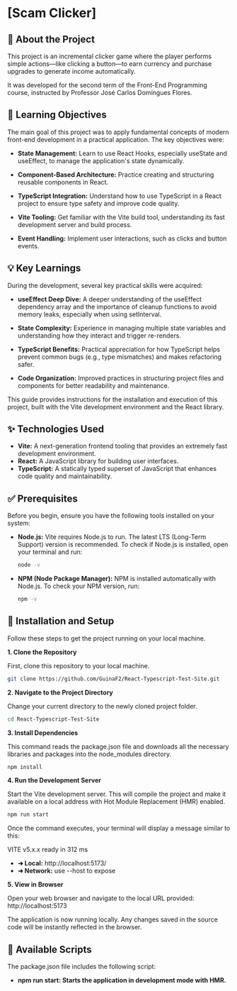 # [Scam Clicker]

## 📖 About the Project
This project is an incremental clicker game where the player performs simple actions—like clicking a button—to earn currency and purchase upgrades to generate income automatically.

It was developed for the second term of the Front-End Programming course, instructed by Professor José Carlos Domingues Flores.

## 🎯 Learning Objectives
The main goal of this project was to apply fundamental concepts of modern front-end development in a practical application. The key objectives were:

* **State Management:** Learn to use React Hooks, especially useState and useEffect, to manage the application's state dynamically.

* **Component-Based Architecture:** Practice creating and structuring reusable components in React.

* **TypeScript Integration:** Understand how to use TypeScript in a React project to ensure type safety and improve code quality.

* **Vite Tooling:** Get familiar with the Vite build tool, understanding its fast development server and build process.

* **Event Handling:** Implement user interactions, such as clicks and button events.

## 💡 Key Learnings
During the development, several key practical skills were acquired:

* **useEffect Deep Dive:** A deeper understanding of the useEffect dependency array and the importance of cleanup functions to avoid memory leaks, especially when using setInterval.

* **State Complexity:** Experience in managing multiple state variables and understanding how they interact and trigger re-renders.

* **TypeScript Benefits:** Practical appreciation for how TypeScript helps prevent common bugs (e.g., type mismatches) and makes refactoring safer.

* **Code Organization:** Improved practices in structuring project files and components for better readability and maintenance.

This guide provides instructions for the installation and execution of this project, built with the Vite development environment and the React library.

## ✨ Technologies Used

* **Vite:** A next-generation frontend tooling that provides an extremely fast development environment.
* **React:** A JavaScript library for building user interfaces.
* **TypeScript:** A statically typed superset of JavaScript that enhances code quality and maintainability.

## ✅ Prerequisites

Before you begin, ensure you have the following tools installed on your system:

* **Node.js:** Vite requires Node.js to run. The latest LTS (Long-Term Support) version is recommended.
    To check if Node.js is installed, open your terminal and run:
    ```bash
    node -v
    ```

* **NPM (Node Package Manager):** NPM is installed automatically with Node.js.
    To check your NPM version, run:
    ```bash
    npm -v
    ```

## 🚀 Installation and Setup

Follow these steps to get the project running on your local machine.

**1. Clone the Repository**

First, clone this repository to your local machine.
```bash
git clone https://github.com/GuinaF2/React-Typescript-Test-Site.git
```
**2. Navigate to the Project Directory**

Change your current directory to the newly cloned project folder.


```bash
cd React-Typescript-Test-Site
```
**3. Install Dependencies**

This command reads the package.json file and downloads all the necessary libraries and packages into the node_modules directory.

```bash
npm install
```
**4. Run the Development Server**

Start the Vite development server. This will compile the project and make it available on a local address with Hot Module Replacement (HMR) enabled.

```bash
npm run start
```

Once the command executes, your terminal will display a message similar to this:

  VITE v5.x.x  ready in 312 ms

* **➜  Local:**   http://localhost:5173/
* **➜  Network:** use --host to expose
  
**5. View in Browser**

Open your web browser and navigate to the local URL provided:
http://localhost:5173

The application is now running locally. Any changes saved in the source code will be instantly reflected in the browser.

## 📜 Available Scripts

The package.json file includes the following script:

* **npm run start: Starts the application in development mode with HMR.**
